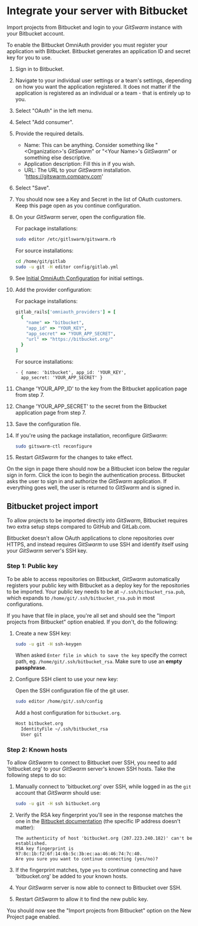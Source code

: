 # Integrate your server with Bitbucket

Import projects from Bitbucket and login to your $GitSwarm$ instance with
your Bitbucket account.

To enable the Bitbucket OmniAuth provider you must register your
application with Bitbucket. Bitbucket generates an application ID and
secret key for you to use.

1.  Sign in to Bitbucket.

1.  Navigate to your individual user settings or a team's settings,
    depending on how you want the application registered. It does not
    matter if the application is registered as an individual or a team -
    that is entirely up to you.

1.  Select "OAuth" in the left menu.

1.  Select "Add consumer".

1.  Provide the required details.
    - Name: This can be anything. Consider something like
      "&lt;Organization&gt;'s $GitSwarm$" or "&lt;Your Name&gt;'s
      $GitSwarm$" or something else descriptive.
    - Application description: Fill this in if you wish.
    - URL: The URL to your $GitSwarm$ installation. 'https://gitswarm.company.com'
1.  Select "Save".

1.  You should now see a Key and Secret in the list of OAuth customers.
    Keep this page open as you continue configuration.

1.  On your $GitSwarm$ server, open the configuration file.

    For package installations:

    ```bash
    sudo editor /etc/gitlswarm/gitswarm.rb
    ```

    For source installations:

    ```bash
    cd /home/git/gitlab
    sudo -u git -H editor config/gitlab.yml
    ```

1.  See [Initial OmniAuth
    Configuration](omniauth.md#initial-omniauth-configuration) for initial
    settings.

1.  Add the provider configuration:

    For package installations:

    ```ruby
    gitlab_rails['omniauth_providers'] = [
      {
        "name" => "bitbucket",
        "app_id" => "YOUR_KEY",
        "app_secret" => "YOUR_APP_SECRET",
        "url" => "https://bitbucket.org/"
      }
    ]
    ```

    For source installations:

    ```
    - { name: 'bitbucket', app_id: 'YOUR_KEY',
      app_secret: 'YOUR_APP_SECRET' }
    ```

1.  Change 'YOUR_APP_ID' to the key from the Bitbucket application page from step 7.

1.  Change 'YOUR_APP_SECRET' to the secret from the Bitbucket application page from step 7.

1.  Save the configuration file.

1.  If you're using the package installation, reconfigure $GitSwarm$:

    ```bash
    sudo gitswarm-ctl reconfigure
    ```

1.  Restart $GitSwarm$ for the changes to take effect.

On the sign in page there should now be a Bitbucket icon below the regular
sign in form. Click the icon to begin the authentication process.
Bitbucket asks the user to sign in and authorize the $GitSwarm$
application. If everything goes well, the user is returned to $GitSwarm$
and is signed in.

## Bitbucket project import

To allow projects to be imported directly into $GitSwarm$, Bitbucket
requires two extra setup steps compared to GitHub and GitLab.com.

Bitbucket doesn't allow OAuth applications to clone repositories over
HTTPS, and instead requires $GitSwarm$ to use SSH and identify itself using
your $GitSwarm$ server's SSH key.

### Step 1: Public key

To be able to access repositories on Bitbucket, $GitSwarm$ automatically
registers your public key with Bitbucket as a deploy key for the
repositories to be imported. Your public key needs to be at
`~/.ssh/bitbucket_rsa.pub`, which expands to
`/home/git/.ssh/bitbucket_rsa.pub` in most configurations.

If you have that file in place, you're all set and should see the "Import
projects from Bitbucket" option enabled. If you don't, do the following:

1. Create a new SSH key:

    ```bash
    sudo -u git -H ssh-keygen
    ```

    When asked `Enter file in which to save the key` specify the correct
    path, eg. `/home/git/.ssh/bitbucket_rsa`. Make sure to use an **empty
    passphrase**.

1. Configure SSH client to use your new key:

    Open the SSH configuration file of the git user.

    ```bash
    sudo editor /home/git/.ssh/config
    ```

    Add a host configuration for `bitbucket.org`.

    ```bash
    Host bitbucket.org
      IdentityFile ~/.ssh/bitbucket_rsa
      User git
    ```

### Step 2: Known hosts

To allow $GitSwarm$ to connect to Bitbucket over SSH, you need to add
'bitbucket.org' to your $GitSwarm$ server's known SSH hosts. Take the
following steps to do so:

1.  Manually connect to 'bitbucket.org' over SSH, while logged in as the
    `git` account that $GitSwarm$ should use:

    ```bash
    sudo -u git -H ssh bitbucket.org
    ```

1.  Verify the RSA key fingerprint you'll see in the response matches the
    one in the [Bitbucket
    documentation](https://confluence.atlassian.com/display/BITBUCKET/Use+the+SSH+protocol+with+Bitbucket#UsetheSSHprotocolwithBitbucket-KnownhostorBitbucket'spublickeyfingerprints)
    (the specific IP address doesn't matter):

    ```
    The authenticity of host 'bitbucket.org (207.223.240.182)' can't be established.
    RSA key fingerprint is 97:8c:1b:f2:6f:14:6b:5c:3b:ec:aa:46:46:74:7c:40.
    Are you sure you want to continue connecting (yes/no)?
    ```

1.  If the fingerprint matches, type `yes` to continue connecting and have
    'bitbucket.org' be added to your known hosts.

1.  Your $GitSwarm$ server is now able to connect to Bitbucket over SSH.

1.  Restart $GitSwarm$ to allow it to find the new public key.

You should now see the "Import projects from Bitbucket" option on the New
Project page enabled.
